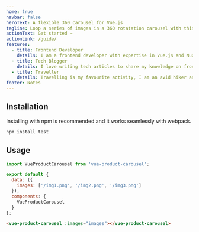 ```yaml
---
home: true
navbar: false
heroText: A flexible 360 carousel for Vue.js
tagline: Loop a series of images in a 360 rotatation carousel with this plugin for Vue.js
actionText: Get started →
actionLink: /guide/
features:
  - title: Frontend Developer
    details: I am a frontend developer with expertise in Vue.js and Nuxt.js
  - title: Tech Blogger
    details: I love writing tech articles to share my knowledge on frontend frameworks, libraries, best practices and more.
  - title: Traveller
    details: Travelling is my favourite activity, I am an avid hiker and backpacker
footer: Notes
---
```


<TestComponent></TestComponent>

## Installation

Installing with npm is recommended and it works seamlessly with webpack.

``` js
npm install test
```

## Usage

``` js
import VueProductCarousel from 'vue-product-carousel';

export default {
  data: ({
    images: ['/img1.png', '/img2.png', '/img3.png']
  }),
  components: {
    VueProductCarousel
  }
};
```

``` html
<vue-product-carousel :images="images"></vue-product-carousel>
```